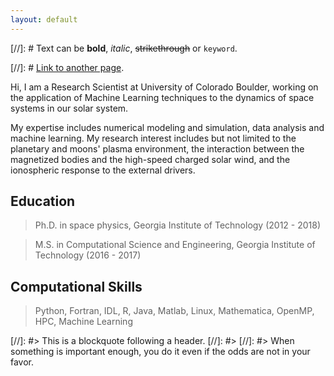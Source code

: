 ```yaml
---
layout: default
---
```


[//]: # Text can be **bold**, _italic_, ~~strikethrough~~ or `keyword`.

[//]: # [Link to another page](./another-page.html).

Hi, I am a Research Scientist at University of Colorado Boulder, working on the application of Machine Learning techniques to the dynamics of space systems in our solar system.
 
My expertise includes numerical modeling and simulation, data analysis and machine learning. My research interest includes but not limited to the planetary and moons' plasma environment, the interaction between the magnetized bodies and the high-speed charged solar wind, and the ionospheric response to the external drivers.


## Education

> Ph.D. in space physics, Georgia Institute of Technology (2012 - 2018)
 
> M.S. in Computational Science and Engineering, Georgia Institute of Technology (2016 - 2017)


## Computational Skills

> Python, Fortran, IDL, R, Java, Matlab, Linux, Mathematica, OpenMP, HPC, Machine Learning









>


 
[//]: #> This is a blockquote following a header.
[//]: #>
[//]: #> When something is important enough, you do it even if the odds are not in your favor.

<!--
```js
// Javascript code with syntax highlighting.
var fun = function lang(l) {
  dateformat.i18n = require('./lang/' + l)
  return true;
}
```

```ruby
# Ruby code with syntax highlighting
GitHubPages::Dependencies.gems.each do |gem, version|
  s.add_dependency(gem, "= #{version}")
end
```

#### Header 4

*   This is an unordered list following a header.
*   This is an unordered list following a header.
*   This is an unordered list following a header.

##### Header 5

1.  This is an ordered list following a header.
2.  This is an ordered list following a header.
3.  This is an ordered list following a header.

###### Header 6

| head1        | head two          | three |
|:-------------|:------------------|:------|
| ok           | good swedish fish | nice  |
| out of stock | good and plenty   | nice  |
| ok           | good `oreos`      | hmm   |
| ok           | good `zoute` drop | yumm  |

### There's a horizontal rule below this.

* * *

### Here is an unordered list:

*   Item foo
*   Item bar
*   Item baz
*   Item zip

### And an ordered list:

1.  Item one
1.  Item two
1.  Item three
1.  Item four

### And a nested list:

- level 1 item
  - level 2 item
  - level 2 item
    - level 3 item
    - level 3 item
- level 1 item
  - level 2 item
  - level 2 item
  - level 2 item
- level 1 item
  - level 2 item
  - level 2 item
- level 1 item

### Small image

![Octocat](https://github.githubassets.com/images/icons/emoji/octocat.png)

### Large image

![Branching](https://guides.github.com/activities/hello-world/branching.png)


### Definition lists can be used with HTML syntax.

<dl>
<dt>Name</dt>
<dd>Godzilla</dd>
<dt>Born</dt>
<dd>1952</dd>
<dt>Birthplace</dt>
<dd>Japan</dd>
<dt>Color</dt>
<dd>Green</dd>
</dl>

```
Long, single-line code blocks should not wrap. They should horizontally scroll if they are too long. This line should be long enough to demonstrate this.
```

```
The final element.
```
-->
